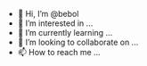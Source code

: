 - 👋 Hi, I’m @bebol
- 👀 I’m interested in ...
- 🌱 I’m currently learning ...
- 💞️ I’m looking to collaborate on ...
- 📫 How to reach me ...

<!---
bebol/bebol is a ✨ special ✨ repository because its `README.md` (this file) appears on your GitHub profile.
You can click the Preview link to take a look at your changes.
--->
